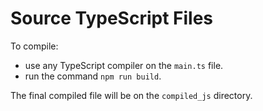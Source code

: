 # Source TypeScript Files

To compile:
- use any TypeScript compiler on the `main.ts` file.
- run the command `npm run build`.

The final compiled file will be on the `compiled_js` directory.